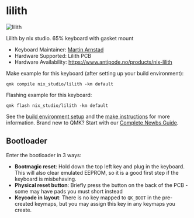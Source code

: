# lilith

![lilith](https://i.imgur.com/aHr3Iia.jpg)

Lilith by nix studio. 65% keyboard with gasket mount

* Keyboard Maintainer: [Martin Arnstad](https://github.com/arnstadm)
* Hardware Supported: Lilith PCB
* Hardware Availability: https://www.antipode.no/products/nix-lilith

Make example for this keyboard (after setting up your build environment):

    qmk compile nix_studio/lilith -km default

Flashing example for this keyboard:

    qmk flash nix_studio/lilith -km default

See the [build environment setup](https://docs.qmk.fm/#/getting_started_build_tools) and the [make instructions](https://docs.qmk.fm/#/getting_started_make_guide) for more information. Brand new to QMK? Start with our [Complete Newbs Guide](https://docs.qmk.fm/#/newbs).

## Bootloader

Enter the bootloader in 3 ways:

* **Bootmagic reset**: Hold down the top left key and plug in the keyboard. This will also clear emulated EEPROM, so it is a good first step if the keyboard is misbehaving.
* **Physical reset button**: Briefly press the button on the back of the PCB - some may have pads you must short instead
* **Keycode in layout**: There is no key mapped to `QK_BOOT` in the pre-created keymaps, but you may assign this key in any keymaps you create.
